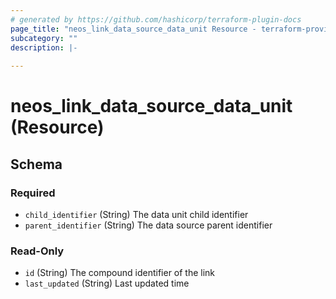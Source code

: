 ```yaml
---
# generated by https://github.com/hashicorp/terraform-plugin-docs
page_title: "neos_link_data_source_data_unit Resource - terraform-provider-neos"
subcategory: ""
description: |-
  
---
```


# neos_link_data_source_data_unit (Resource)





<!-- schema generated by tfplugindocs -->
## Schema

### Required

- `child_identifier` (String) The data unit child identifier
- `parent_identifier` (String) The data source parent identifier

### Read-Only

- `id` (String) The compound identifier of the link
- `last_updated` (String) Last updated time

